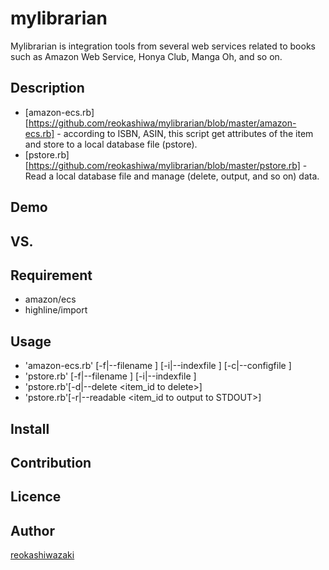 mylibrarian
====

Mylibrarian is integration tools from several web services related to books such as Amazon Web Service, Honya Club, Manga Oh, and so on.

## Description

* [amazon-ecs.rb][https://github.com/reokashiwa/mylibrarian/blob/master/amazon-ecs.rb] - according to ISBN, ASIN, this script get attributes of the item and store to a local database file (pstore).
* [pstore.rb][https://github.com/reokashiwa/mylibrarian/blob/master/pstore.rb] - Read a local database file and manage (delete, output, and so on) data.

## Demo

## VS. 

## Requirement

* amazon/ecs
* highline/import

## Usage

* 'amazon-ecs.rb' [-f|--filename <filename of item IDs>] [-i|--indexfile <filename of database>] [-c|--configfile <filename of configuration>]
* 'pstore.rb' [-f|--filename <filename of item IDs>] [-i|--indexfile <filename of database>]
* 'pstore.rb'[-d|--delete <item_id to delete>]
* 'pstore.rb'[-r|--readable <item_id to output to STDOUT>]

## Install

## Contribution

## Licence

## Author

[reokashiwazaki](https://github.com/reokashiwazaki)

